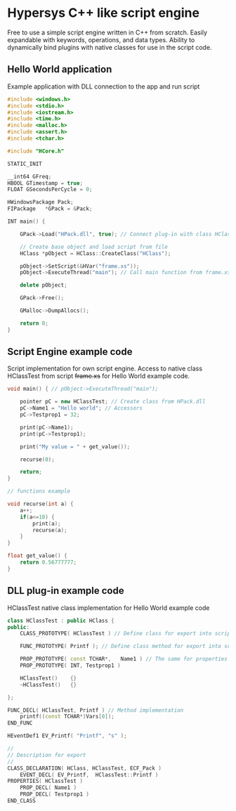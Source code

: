 # Hypersys C++ like script engine

Free to use a simple script engine written in C++ from scratch. Easily expandable with keywords, operations, and data types. Ability to dynamically bind plugins with native classes for use in the script code.

## Hello World application

Example application with DLL connection to the app and run script

```C++
#include <windows.h>
#include <stdio.h>
#include <iostream.h>
#include <time.h>
#include <malloc.h>
#include <assert.h>
#include <tchar.h>

#include "HCore.h"

STATIC_INIT

__int64 GFreq;
HBOOL GTimestamp = true;
FLOAT GSecondsPerCycle = 0;

HWindowsPackage Pack;
FIPackage	*GPack = &Pack;

INT main() {

	GPack->Load("HPack.dll", true); // Connect plug-in with class HClassTest

	// Create base object and load script from file
	HClass *pObject = HClass::CreateClass("HClass");

	pObject->SetScript(&HVar("frame.xs"));
	pObject->ExecuteThread("main"); // Call main function from frame.xs

	delete pObject;

	GPack->Free();

	GMalloc->DumpAllocs();

	return 0;
}
```

## Script Engine example code

Script implementation for own script engine. Access to native class HClassTest from script ~~frame.xs~~ for Hello World example code.

```C++
void main() { // pObject->ExecuteThread("main");

	pointer pC = new HClassTest; // Create class from HPack.dll
	pC->Name1 = "Hello world"; // Accessors
	pC->Testprop1 = 32;

	print(pC->Name1);
	print(pC->Testprop1);

	print("My value = " + get_value());

	recurse(0);

	return;
}

// functions example

void recurse(int a) {
	a++;
	if(a<=10) {
		print(a);
		recurse(a);
	}
}

float get_value() {
	return 0.56777777;
}
```

## DLL plug-in example code

HClassTest native class implementation for Hello World example code

```C++
class HClassTest : public HClass {
public:
	CLASS_PROTOTYPE( HClassTest ) // Define class for export into script engine

	FUNC_PROTOTYPE( Printf ); // Define class method for export into script engine

	PROP_PROTOTYPE( const TCHAR*,	Name1 ) // The same for properties
	PROP_PROTOTYPE( INT, Testprop1 )

	HClassTest()	{}
	~HClassTest()	{}

};

FUNC_DECL( HClassTest, Printf ) // Method implementation
	printf((const TCHAR*)Vars[0]);
END_FUNC

HEventDef1 EV_Printf( "Printf", "s" );

//
// Description for export
//
CLASS_DECLARATION( HClass, HClassTest, ECF_Pack )
	EVENT_DECL( EV_Printf,	HClassTest::Printf )
PROPERTIES( HClassTest )
	PROP_DECL( Name1 )
	PROP_DECL( Testprop1 )
END_CLASS
```
